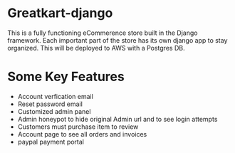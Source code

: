 # Greatkart-django
This is a fully functioning eCommerence store built in the Django framework. Each important part of the store has its own django app to stay organized.
This will be deployed to AWS with a Postgres DB. 

# Some Key Features
- Account verfication email 
- Reset password email
- Customized admin panel 
- Admin honeypot to hide original Admin url and to see login attempts
- Customers must purchase item to review
- Account page to see all orders and invoices 
- paypal payment portal 


